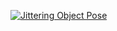 [![Jittering Object Pose](http://img.youtube.com/vi/4Pe9B4auE1M/0.jpg)](http://www.youtube.com/watch?v=4Pe9B4auE1M "Jittering Object Pose")
